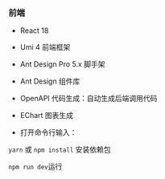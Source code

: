 ### 前端

 - React 18
 - Umi 4 前端框架
 - Ant Design Pro 5.x 脚手架
 - Ant Design 组件库
 - OpenAPI 代码生成：自动生成后端调用代码
 - EChart 图表生成

 - 打开命令行输入：

`yarn` 或 `npm install` 安装依赖包

`npm run dev`运行
